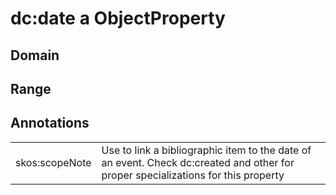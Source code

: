 # dc:date a ObjectProperty

## Domain

## Range

## Annotations

|||
|-----|-----|
|skos:scopeNote|Use to link a bibliographic item to the date of an event. Check dc:created and other for proper specializations for this property|

